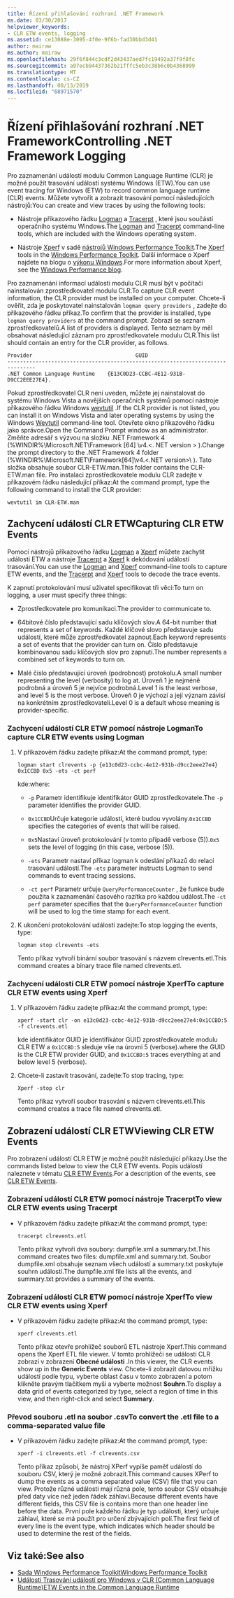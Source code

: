 ```yaml
---
title: Řízení přihlašování rozhraní .NET Framework
ms.date: 03/30/2017
helpviewer_keywords:
- CLR ETW events, logging
ms.assetid: ce13088e-3095-4f0e-9f6b-fad30bbd3d41
author: mairaw
ms.author: mairaw
ms.openlocfilehash: 29f6f844c3cdf2d43437aed7fc19492a37f9f8fc
ms.sourcegitcommit: a97ecb94437362b21fffc5eb3c38b6c0b4368999
ms.translationtype: MT
ms.contentlocale: cs-CZ
ms.lasthandoff: 08/13/2019
ms.locfileid: "68971570"
---
```

# <a name="controlling-net-framework-logging"></a><span data-ttu-id="d80ab-102">Řízení přihlašování rozhraní .NET Framework</span><span class="sxs-lookup"><span data-stu-id="d80ab-102">Controlling .NET Framework Logging</span></span>

<span data-ttu-id="d80ab-103">Pro zaznamenání událostí modulu Common Language Runtime (CLR) je možné použít trasování událostí systému Windows (ETW).</span><span class="sxs-lookup"><span data-stu-id="d80ab-103">You can use event tracing for Windows (ETW) to record common language runtime (CLR) events.</span></span> <span data-ttu-id="d80ab-104">Můžete vytvořit a zobrazit trasování pomocí následujících nástrojů:</span><span class="sxs-lookup"><span data-stu-id="d80ab-104">You can create and view traces by using the following tools:</span></span>

- <span data-ttu-id="d80ab-105">Nástroje příkazového řádku [Logman](/windows-server/administration/windows-commands/logman) a [Tracerpt](/windows-server/administration/windows-commands/tracerpt_1) , které jsou součástí operačního systému Windows.</span><span class="sxs-lookup"><span data-stu-id="d80ab-105">The [Logman](/windows-server/administration/windows-commands/logman) and [Tracerpt](/windows-server/administration/windows-commands/tracerpt_1) command-line tools, which are included with the Windows operating system.</span></span>

- <span data-ttu-id="d80ab-106">Nástroje [Xperf](/windows-hardware/test/wpt/xperf-command-line-reference) v sadě [nástrojů Windows Performance Toolkit](/windows-hardware/test/wpt/).</span><span class="sxs-lookup"><span data-stu-id="d80ab-106">The [Xperf](/windows-hardware/test/wpt/xperf-command-line-reference) tools in the [Windows Performance Toolkit](/windows-hardware/test/wpt/).</span></span> <span data-ttu-id="d80ab-107">Další informace o Xperf najdete na blogu o [výkonu Windows](https://go.microsoft.com/fwlink/?LinkId=179509).</span><span class="sxs-lookup"><span data-stu-id="d80ab-107">For more information about Xperf, see the [Windows Performance blog](https://go.microsoft.com/fwlink/?LinkId=179509).</span></span>

<span data-ttu-id="d80ab-108">Pro zaznamenání informací události modulu CLR musí být v počítači nainstalován zprostředkovatel modulu CLR.</span><span class="sxs-lookup"><span data-stu-id="d80ab-108">To capture CLR event information, the CLR provider must be installed on your computer.</span></span> <span data-ttu-id="d80ab-109">Chcete-li ověřit, zda je poskytovatel nainstalován `logman query providers` , zadejte do příkazového řádku příkaz.</span><span class="sxs-lookup"><span data-stu-id="d80ab-109">To confirm that the provider is installed, type `logman query providers` at the command prompt.</span></span> <span data-ttu-id="d80ab-110">Zobrazí se seznam zprostředkovatelů.</span><span class="sxs-lookup"><span data-stu-id="d80ab-110">A list of providers is displayed.</span></span> <span data-ttu-id="d80ab-111">Tento seznam by měl obsahovat následující záznam pro zprostředkovatele modulu CLR.</span><span class="sxs-lookup"><span data-stu-id="d80ab-111">This list should contain an entry for the CLR provider, as follows.</span></span>

```
Provider                                 GUID
-------------------------------------------------------------------------------
.NET Common Language Runtime    {E13C0D23-CCBC-4E12-931B-D9CC2EEE27E4}.
```

<span data-ttu-id="d80ab-112">Pokud zprostředkovatel CLR není uveden, můžete jej nainstalovat do systému Windows Vista a novějších operačních systémů pomocí nástroje příkazového řádku Windows [wevtutil](/windows-server/administration/windows-commands/wevtutil) .</span><span class="sxs-lookup"><span data-stu-id="d80ab-112">If the CLR provider is not listed, you can install it on Windows Vista and later operating systems by using the Windows [Wevtutil](/windows-server/administration/windows-commands/wevtutil) command-line tool.</span></span> <span data-ttu-id="d80ab-113">Otevřete okno příkazového řádku jako správce.</span><span class="sxs-lookup"><span data-stu-id="d80ab-113">Open the Command Prompt window as an administrator.</span></span> <span data-ttu-id="d80ab-114">Změňte adresář s výzvou na složku .NET Framework 4 (%WINDIR%\Microsoft.NET\Framework [64] \v4.\<. NET version > \).</span><span class="sxs-lookup"><span data-stu-id="d80ab-114">Change the prompt directory to the .NET Framework 4 folder (%WINDIR%\Microsoft.NET\Framework[64]\v4.\<.NET version>\ ).</span></span> <span data-ttu-id="d80ab-115">Tato složka obsahuje soubor CLR-ETW.man.</span><span class="sxs-lookup"><span data-stu-id="d80ab-115">This folder contains the CLR-ETW.man file.</span></span> <span data-ttu-id="d80ab-116">Pro instalaci zprostředkovatele modulu CLR zadejte v příkazovém řádku následující příkaz:</span><span class="sxs-lookup"><span data-stu-id="d80ab-116">At the command prompt, type the following command to install the CLR provider:</span></span>

`wevtutil im CLR-ETW.man`

## <a name="capturing-clr-etw-events"></a><span data-ttu-id="d80ab-117">Zachycení událostí CLR ETW</span><span class="sxs-lookup"><span data-stu-id="d80ab-117">Capturing CLR ETW Events</span></span>

<span data-ttu-id="d80ab-118">Pomocí nástrojů příkazového řádku [Logman](/windows-server/administration/windows-commands/logman) a [Xperf](/windows-hardware/test/wpt/xperf-command-line-reference) můžete zachytit události ETW a nástroje [Tracerpt](/windows-server/administration/windows-commands/tracerpt_1) a [Xperf](/windows-hardware/test/wpt/xperf-command-line-reference) k dekódování událostí trasování.</span><span class="sxs-lookup"><span data-stu-id="d80ab-118">You can use the [Logman](/windows-server/administration/windows-commands/logman) and [Xperf](/windows-hardware/test/wpt/xperf-command-line-reference) command-line tools to capture ETW events, and the [Tracerpt](/windows-server/administration/windows-commands/tracerpt_1) and [Xperf](/windows-hardware/test/wpt/xperf-command-line-reference) tools to decode the trace events.</span></span>

<span data-ttu-id="d80ab-119">K zapnutí protokolování musí uživatel specifikovat tři věci:</span><span class="sxs-lookup"><span data-stu-id="d80ab-119">To turn on logging, a user must specify three things:</span></span>

- <span data-ttu-id="d80ab-120">Zprostředkovatele pro komunikaci.</span><span class="sxs-lookup"><span data-stu-id="d80ab-120">The provider to communicate to.</span></span>

- <span data-ttu-id="d80ab-121">64bitové číslo představující sadu klíčových slov.</span><span class="sxs-lookup"><span data-stu-id="d80ab-121">A 64-bit number that represents a set of keywords.</span></span> <span data-ttu-id="d80ab-122">Každé klíčové slovo představuje sadu událostí, které může zprostředkovatel zapnout.</span><span class="sxs-lookup"><span data-stu-id="d80ab-122">Each keyword represents a set of events that the provider can turn on.</span></span> <span data-ttu-id="d80ab-123">Číslo představuje kombinovanou sadu klíčových slov pro zapnutí.</span><span class="sxs-lookup"><span data-stu-id="d80ab-123">The number represents a combined set of keywords to turn on.</span></span>

- <span data-ttu-id="d80ab-124">Malé číslo představující úroveň (podrobnost) protokolu.</span><span class="sxs-lookup"><span data-stu-id="d80ab-124">A small number representing the level (verbosity) to log at.</span></span> <span data-ttu-id="d80ab-125">Úroveň 1 je nejméně podrobná a úroveň 5 je nejvíce podrobná.</span><span class="sxs-lookup"><span data-stu-id="d80ab-125">Level 1 is the least verbose, and level 5 is the most verbose.</span></span> <span data-ttu-id="d80ab-126">Úroveň 0 je výchozí a její význam závisí na konkrétním zprostředkovateli.</span><span class="sxs-lookup"><span data-stu-id="d80ab-126">Level 0 is a default whose meaning is provider-specific.</span></span>

### <a name="to-capture-clr-etw-events-using-logman"></a><span data-ttu-id="d80ab-127">Zachycení událostí CLR ETW pomocí nástroje Logman</span><span class="sxs-lookup"><span data-stu-id="d80ab-127">To capture CLR ETW events using Logman</span></span>

1. <span data-ttu-id="d80ab-128">V příkazovém řádku zadejte příkaz:</span><span class="sxs-lookup"><span data-stu-id="d80ab-128">At the command prompt, type:</span></span>

     `logman start clrevents -p {e13c0d23-ccbc-4e12-931b-d9cc2eee27e4} 0x1CCBD 0x5 -ets -ct perf`

     <span data-ttu-id="d80ab-129">kde:</span><span class="sxs-lookup"><span data-stu-id="d80ab-129">where:</span></span>

    - <span data-ttu-id="d80ab-130">`-p` Parametr identifikuje identifikátor GUID zprostředkovatele.</span><span class="sxs-lookup"><span data-stu-id="d80ab-130">The `-p` parameter identifies the provider GUID.</span></span>

    - <span data-ttu-id="d80ab-131">`0x1CCBD`Určuje kategorie událostí, které budou vyvolány.</span><span class="sxs-lookup"><span data-stu-id="d80ab-131">`0x1CCBD` specifies the categories of events that will be raised.</span></span>

    - <span data-ttu-id="d80ab-132">`0x5`Nastaví úroveň protokolování (v tomto případě verbose (5)).</span><span class="sxs-lookup"><span data-stu-id="d80ab-132">`0x5` sets the level of logging (in this case, verbose (5)).</span></span>

    - <span data-ttu-id="d80ab-133">`-ets` Parametr nastaví příkaz logman k odeslání příkazů do relací trasování událostí.</span><span class="sxs-lookup"><span data-stu-id="d80ab-133">The `-ets` parameter instructs Logman to send commands to event tracing sessions.</span></span>

    - <span data-ttu-id="d80ab-134">`-ct perf` Parametr určuje `QueryPerformanceCounter` , že funkce bude použita k zaznamenání časového razítka pro každou událost.</span><span class="sxs-lookup"><span data-stu-id="d80ab-134">The `-ct perf` parameter specifies that the `QueryPerformanceCounter` function will be used to log the time stamp for each event.</span></span>

2. <span data-ttu-id="d80ab-135">K ukončení protokolování událostí zadejte:</span><span class="sxs-lookup"><span data-stu-id="d80ab-135">To stop logging the events, type:</span></span>

     `logman stop clrevents -ets`

     <span data-ttu-id="d80ab-136">Tento příkaz vytvoří binární soubor trasování s názvem clrevents.etl.</span><span class="sxs-lookup"><span data-stu-id="d80ab-136">This command creates a binary trace file named clrevents.etl.</span></span>

### <a name="to-capture-clr-etw-events-using-xperf"></a><span data-ttu-id="d80ab-137">Zachycení událostí CLR ETW pomocí nástroje Xperf</span><span class="sxs-lookup"><span data-stu-id="d80ab-137">To capture CLR ETW events using Xperf</span></span>

1. <span data-ttu-id="d80ab-138">V příkazovém řádku zadejte příkaz:</span><span class="sxs-lookup"><span data-stu-id="d80ab-138">At the command prompt, type:</span></span>

     `xperf -start clr -on e13c0d23-ccbc-4e12-931b-d9cc2eee27e4:0x1CCBD:5 -f clrevents.etl`

     <span data-ttu-id="d80ab-139">kde identifikátor GUID je identifikátor GUID zprostředkovatele modulu CLR ETW a `0x1CCBD:5` sleduje vše na úrovni 5 (verbose).</span><span class="sxs-lookup"><span data-stu-id="d80ab-139">where the GUID is the CLR ETW provider GUID, and `0x1CCBD:5` traces everything at and below level 5 (verbose).</span></span>

2. <span data-ttu-id="d80ab-140">Chcete-li zastavit trasování, zadejte:</span><span class="sxs-lookup"><span data-stu-id="d80ab-140">To stop tracing, type:</span></span>

     `Xperf -stop clr`

     <span data-ttu-id="d80ab-141">Tento příkaz vytvoří soubor trasování s názvem clrevents.etl.</span><span class="sxs-lookup"><span data-stu-id="d80ab-141">This command creates a trace file named clrevents.etl.</span></span>

## <a name="viewing-clr-etw-events"></a><span data-ttu-id="d80ab-142">Zobrazení událostí CLR ETW</span><span class="sxs-lookup"><span data-stu-id="d80ab-142">Viewing CLR ETW Events</span></span>

<span data-ttu-id="d80ab-143">Pro zobrazení událostí CLR ETW je možné použít následující příkazy.</span><span class="sxs-lookup"><span data-stu-id="d80ab-143">Use the commands listed below to view the CLR ETW events.</span></span> <span data-ttu-id="d80ab-144">Popis událostí naleznete v tématu [CLR ETW Events](../../../docs/framework/performance/clr-etw-events.md).</span><span class="sxs-lookup"><span data-stu-id="d80ab-144">For a description of the events, see [CLR ETW Events](../../../docs/framework/performance/clr-etw-events.md).</span></span>

### <a name="to-view-clr-etw-events-using-tracerpt"></a><span data-ttu-id="d80ab-145">Zobrazení událostí CLR ETW pomocí nástroje Tracerpt</span><span class="sxs-lookup"><span data-stu-id="d80ab-145">To view CLR ETW events using Tracerpt</span></span>

- <span data-ttu-id="d80ab-146">V příkazovém řádku zadejte příkaz:</span><span class="sxs-lookup"><span data-stu-id="d80ab-146">At the command prompt, type:</span></span>

     `tracerpt clrevents.etl`

     <span data-ttu-id="d80ab-147">Tento příkaz vytvoří dva soubory: dumpfile.xml a summary.txt.</span><span class="sxs-lookup"><span data-stu-id="d80ab-147">This command creates two files: dumpfile.xml and summary.txt.</span></span> <span data-ttu-id="d80ab-148">Soubor dumpfile.xml obsahuje seznam všech událostí a summary.txt poskytuje souhrn událostí.</span><span class="sxs-lookup"><span data-stu-id="d80ab-148">The dumpfile.xml file lists all the events, and summary.txt provides a summary of the events.</span></span>

### <a name="to-view-clr-etw-events-using-xperf"></a><span data-ttu-id="d80ab-149">Zobrazení událostí CLR ETW pomocí nástroje Xperf</span><span class="sxs-lookup"><span data-stu-id="d80ab-149">To view CLR ETW events using Xperf</span></span>

- <span data-ttu-id="d80ab-150">V příkazovém řádku zadejte příkaz:</span><span class="sxs-lookup"><span data-stu-id="d80ab-150">At the command prompt, type:</span></span>

     `xperf clrevents.etl`

     <span data-ttu-id="d80ab-151">Tento příkaz otevře prohlížeč souborů ETL nástroje Xperf.</span><span class="sxs-lookup"><span data-stu-id="d80ab-151">This command opens the Xperf ETL file viewer.</span></span> <span data-ttu-id="d80ab-152">V tomto prohlížeči se události CLR zobrazí v zobrazení **Obecné události** .</span><span class="sxs-lookup"><span data-stu-id="d80ab-152">In this viewer, the CLR events show up in the **Generic Events** view.</span></span> <span data-ttu-id="d80ab-153">Chcete-li zobrazit datovou mřížku událostí podle typu, vyberte oblast času v tomto zobrazení a potom klikněte pravým tlačítkem myši a vyberte možnost **Souhrn**.</span><span class="sxs-lookup"><span data-stu-id="d80ab-153">To display a data grid of events categorized by type, select a region of time in this view, and then right-click and select **Summary**.</span></span>

### <a name="to-convert-the-etl-file-to-a-comma-separated-value-file"></a><span data-ttu-id="d80ab-154">Převod souboru .etl na soubor .csv</span><span class="sxs-lookup"><span data-stu-id="d80ab-154">To convert the .etl file to a comma-separated value file</span></span>

- <span data-ttu-id="d80ab-155">V příkazovém řádku zadejte příkaz:</span><span class="sxs-lookup"><span data-stu-id="d80ab-155">At the command prompt, type:</span></span>

     `xperf -i clrevents.etl -f clrevents.csv`

     <span data-ttu-id="d80ab-156">Tento příkaz způsobí, že nástroj XPerf vypíše paměť událostí do souboru CSV, který je možné zobrazit.</span><span class="sxs-lookup"><span data-stu-id="d80ab-156">This command causes XPerf to dump the events as a comma separated value (CSV) file that you can view.</span></span> <span data-ttu-id="d80ab-157">Protože různé události mají různá pole, tento soubor CSV obsahuje před daty více než jeden řádek záhlaví.</span><span class="sxs-lookup"><span data-stu-id="d80ab-157">Because different events have different fields, this CSV file is contains more than one header line before the data.</span></span> <span data-ttu-id="d80ab-158">První pole každého řádku je typ události, který určuje záhlaví, které se má použít pro určení zbývajících polí.</span><span class="sxs-lookup"><span data-stu-id="d80ab-158">The first field of every line is the event type, which indicates which header should be used to determine the rest of the fields.</span></span>

## <a name="see-also"></a><span data-ttu-id="d80ab-159">Viz také:</span><span class="sxs-lookup"><span data-stu-id="d80ab-159">See also</span></span>

- [<span data-ttu-id="d80ab-160">Sada Windows Performance Toolkit</span><span class="sxs-lookup"><span data-stu-id="d80ab-160">Windows Performance Toolkit</span></span>](/windows-hardware/test/wpt/)
- [<span data-ttu-id="d80ab-161">Události Trasování událostí pro Windows v CLR (Common Language Runtime)</span><span class="sxs-lookup"><span data-stu-id="d80ab-161">ETW Events in the Common Language Runtime</span></span>](../../../docs/framework/performance/etw-events-in-the-common-language-runtime.md)

